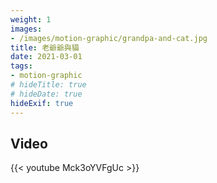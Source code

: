 ```yaml
---
weight: 1
images:
- /images/motion-graphic/grandpa-and-cat.jpg
title: 老爺爺與貓
date: 2021-03-01
tags:
- motion-graphic
# hideTitle: true
# hideDate: true
hideExif: true
---
```


## Video

{{< youtube Mck3oYVFgUc >}}
